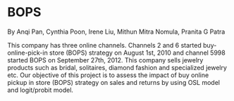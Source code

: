 # BOPS
By Anqi Pan, Cynthia Poon, Irene Liu, Mithun Mitra Nomula, Pranita G Patra

This company has three online channels. Channels 2 and 6 started buy-online-pick-in store (BOPS) strategy on August 1st, 2010 and channel 5998 started BOPS on September 27th, 2012. This company sells jewelry products such as bridal, solitaires, diamond fashion and specialized jewelry etc. Our objective of this project is to assess the impact of buy online pickup in store (BOPS) strategy on sales and returns by using OSL model and logit/probit model.
